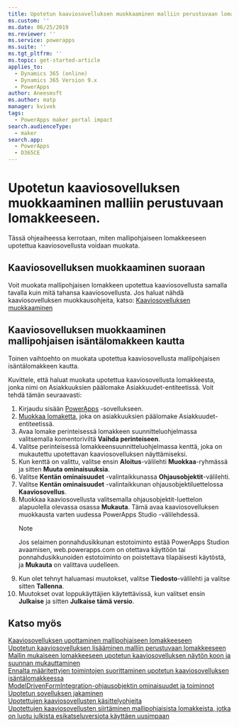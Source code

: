 ```yaml
---
title: Upotetun kaaviosovelluksen muokkaaminen malliin perustuvaan lomakkeeseen | MicrosoftDocs
ms.custom: ''
ms.date: 06/25/2019
ms.reviewer: ''
ms.service: powerapps
ms.suite: ''
ms.tgt_pltfrm: ''
ms.topic: get-started-article
applies_to:
  - Dynamics 365 (online)
  - Dynamics 365 Version 9.x
  - PowerApps
author: Aneesmsft
ms.author: matp
manager: kvivek
tags:
  - PowerApps maker portal impact
search.audienceType:
  - maker
search.app:
  - PowerApps
  - D365CE
---
```


# <a name="edit-a-canvas-app-embedded-on-a-model-driven-form"></a>Upotetun kaaviosovelluksen muokkaaminen malliin perustuvaan lomakkeeseen.
Tässä ohjeaiheessa kerrotaan, miten mallipohjaiseen lomakkeeseen upotettua kaaviosovellusta voidaan muokata.

## <a name="edit-the-canvas-app-directly"></a>Kaaviosovelluksen muokkaaminen suoraan
Voit muokata mallipohjaisen lomakkeen upotettua kaaviosovellusta samalla tavalla kuin mitä tahansa kaaviosovellusta. Jos haluat nähdä kaaviosovelluksen muokkausohjeita, katso: [Kaaviosovelluksen muokkaaminen](../canvas-apps/edit-app.md)

## <a name="edit-the-canvas-app-via-the-host-model-driven-form"></a>Kaaviosovelluksen muokkaaminen mallipohjaisen isäntälomakkeen kautta
Toinen vaihtoehto on muokata upotettua kaaviosovellusta mallipohjaisen isäntälomakkeen kautta.

Kuvittele, että haluat muokata upotettua kaaviosovellusta lomakkeesta, jonka nimi on Asiakkuuksien päälomake Asiakkuudet-entiteetissä. Voit tehdä tämän seuraavasti: 

1.  Kirjaudu sisään [PowerApps](https://web.powerapps.com/?utm_source=padocs&utm_medium=linkinadoc&utm_campaign=referralsfromdoc) -sovellukseen.
2.  [Muokkaa lomaketta](create-and-edit-forms.md), joka on asiakkuuksien päälomake Asiakkuudet-entiteetissä. 
3.  Avaa lomake perinteisessä lomakkeen suunnitteluohjelmassa valitsemalla komentoriviltä **Vaihda perinteiseen**.
4.  Valitse perinteisessä lomakkeensuunnitteluohjelmassa kenttä, joka on mukautettu upotettavan kaaviosovelluksen näyttämiseksi.
5.  Kun kenttä on valittu, valitse ensin **Aloitus**-välilehti **Muokkaa**-ryhmässä ja sitten **Muuta ominaisuuksia**.
6.  Valitse **Kentän ominaisuudet** -valintaikkunassa **Ohjausobjektit**-välilehti.
7.  Valitse **Kentän ominaisuudet** -valintaikkunan ohjausobjektiluettelossa **Kaaviosovellus**.
8.  Muokkaa kaaviosovellusta valitsemalla ohjausobjektit-luettelon alapuolella olevassa osassa **Mukauta**. Tämä avaa kaaviosovelluksen muokkausta varten uudessa PowerApps Studio -välilehdessä.
       > [!NOTE]
       > Jos selaimen ponnahdusikkunan estotoiminto estää PowerApps Studion avaamisen, web.powerapps.com on otettava käyttöön tai ponnahdusikkunoiden estotoiminto on poistettava tilapäisesti käytöstä, ja **Mukauta** on valittava uudelleen.
9. Kun olet tehnyt haluamasi muutokset, valitse **Tiedosto**-välilehti ja valitse sitten **Tallenna**.
10. Muutokset ovat loppukäyttäjien käytettävissä, kun valitset ensin **Julkaise** ja sitten **Julkaise tämä versio**.

## <a name="see-also"></a>Katso myös
[Kaaviosovelluksen upottaminen mallipohjaiseen lomakkeeseen](embed-canvas-app-in-form.md) <br />
[Upotetun kaaviosovelluksen lisääminen malliin perustuvaan lomakkeeseen](embedded-canvas-app-add-classic-designer.md) <br />
[Mallin mukaiseen lomakkeeseen upotetun kaaviosovelluksen näytön koon ja suunnan mukauttaminen](embedded-canvas-app-customize-screen.md) <br />
[Ennalta määritettyjen toimintojen suorittaminen upotetun kaaviosovelluksen isäntälomakkeessa](embedded-canvas-app-actions.md) <br />
[ModelDrivenFormIntegration-ohjausobjektin ominaisuudet ja toiminnot](embedded-canvas-app-properties-actions.md) <br />
[Upotetun sovelluksen jakaminen](share-embedded-canvas-app.md) <br />
[Upotettujen kaaviosovellusten käsittelyohjeita](embedded-canvas-app-guidelines.md) <br />
[Upotettujen kaaviosovellusten siirtäminen mallipohjaisista lomakkeista, jotka on luotu julkista esikatseluversiota käyttäen uusimpaan](embedded-canvas-app-migrate-from-preview.md) <br />
